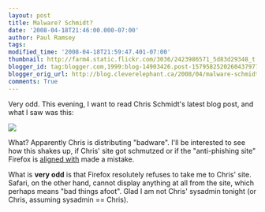 ```yaml
---
layout: post
title: Malware? Schmidt?
date: '2008-04-18T21:46:00.000-07:00'
author: Paul Ramsey
tags: 
modified_time: '2008-04-18T21:59:47.401-07:00'
thumbnail: http://farm4.static.flickr.com/3036/2423986571_5d83d29348_t.jpg
blogger_id: tag:blogger.com,1999:blog-14903426.post-1579582520260437977
blogger_orig_url: http://blog.cleverelephant.ca/2008/04/malware-schmidt.html
comments: True
---
```


Very odd. This evening, I want to read Chris Schmidt's latest blog post, and what I saw was this:

<img src="http://farm4.static.flickr.com/3036/2423986571_5d83d29348.jpg" />

What? Apparently Chris is distributing "badware". I'll be interested to see how this shakes up, if Chris' site got schmutzed or if the "anti-phishing site" Firefox is [aligned with](http://googlesystem.blogspot.com/2007/06/firefox-3-will-include-malware.html) made a mistake.

What is **very odd** is that Firefox resolutely refuses to take me to Chris' site.  Safari, on the other hand, cannot display anything at all from the site, which perhaps means "bad things afoot". Glad I am not Chris' sysadmin tonight (or Chris, assuming sysadmin == Chris).